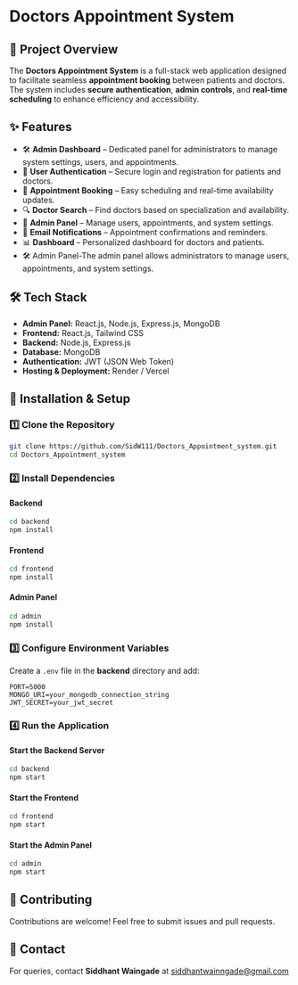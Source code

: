 # Doctors Appointment System

## 🏥 Project Overview
The **Doctors Appointment System** is a full-stack web application designed to facilitate seamless **appointment booking** between patients and doctors. The system includes **secure authentication**, **admin controls**, and **real-time scheduling** to enhance efficiency and accessibility.

## ✨ Features
- 🛠 **Admin Dashboard** – Dedicated panel for administrators to manage system settings, users, and appointments.
- 👤 **User Authentication** – Secure login and registration for patients and doctors.
- 📅 **Appointment Booking** – Easy scheduling and real-time availability updates.
- 🔍 **Doctor Search** – Find doctors based on specialization and availability.
- 🏥 **Admin Panel** – Manage users, appointments, and system settings.
- 📩 **Email Notifications** – Appointment confirmations and reminders.
- 📊 **Dashboard** – Personalized dashboard for doctors and patients.
- 🛠 Admin Panel-The admin panel allows administrators to manage users, appointments, and system settings.

## 🛠 Tech Stack
- **Admin Panel:** React.js, Node.js, Express.js, MongoDB
- **Frontend:** React.js, Tailwind CSS
- **Backend:** Node.js, Express.js
- **Database:** MongoDB
- **Authentication:** JWT (JSON Web Token)
- **Hosting & Deployment:** Render / Vercel



## 🚀 Installation & Setup

### 1️⃣ Clone the Repository
```sh
git clone https://github.com/SidW111/Doctors_Appointment_system.git
cd Doctors_Appointment_system
```

### 2️⃣ Install Dependencies
#### Backend
```sh
cd backend
npm install
```
#### Frontend
```sh
cd frontend
npm install
```

#### Admin Panel
```sh
cd admin
npm install
```


### 3️⃣ Configure Environment Variables
Create a `.env` file in the **backend** directory and add:
```
PORT=5000
MONGO_URI=your_mongodb_connection_string
JWT_SECRET=your_jwt_secret
```

### 4️⃣ Run the Application
#### Start the Backend Server
```sh
cd backend
npm start
```
#### Start the Frontend
```sh
cd frontend
npm start
```
#### Start the Admin Panel
```sh
cd admin
npm start
```

## 🤝 Contributing
Contributions are welcome! Feel free to submit issues and pull requests.

## 📩 Contact
For queries, contact **Siddhant Waingade** at [siddhantwainngade@gmail.com](mailto:siddhantwainngade@gmail.com)

